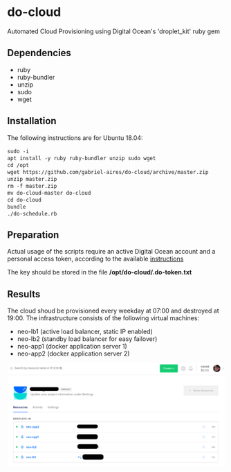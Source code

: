 # do-cloud
Automated Cloud Provisioning using Digital Ocean's 'droplet_kit' ruby gem

## Dependencies

* ruby
* ruby-bundler
* unzip
* sudo
* wget

## Installation
The following instructions are for Ubuntu 18.04:

```
sudo -i
apt install -y ruby ruby-bundler unzip sudo wget
cd /opt
wget https://github.com/gabriel-aires/do-cloud/archive/master.zip
unzip master.zip
rm -f master.zip
mv do-cloud-master do-cloud
cd do-cloud
bundle
./do-schedule.rb
```

## Preparation
Actual usage of the scripts require an active Digital Ocean account and a personal access token, according to the available [instructions](https://www.digitalocean.com/docs/api/create-personal-access-token/)

The key should be stored in the file **/opt/do-cloud/.do-token.txt**

## Results
The cloud shoud be provisioned every weekday at 07:00 and destroyed at 19:00. The infrastructure consists of the following virtual machines:

* neo-lb1 (active load balancer, static IP enabled)
* neo-lb2 (standby load balancer for easy failover)
* neo-app1 (docker application server 1)
* neo-app2 (docker application server 2)

![Cloud Overview](https://raw.githubusercontent.com/gabriel-aires/do-cloud/master/docs/cloud-overview.png)
